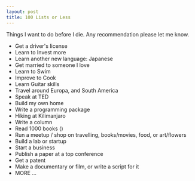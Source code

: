 ```yaml
---
layout: post
title: 100 Lists or Less  
---
```

Things I want to do before I die. Any recommendation please let me know.  

* Get a driver's license   
* Learn to Invest more 
* Learn another new language: Japanese     
* Get married to someone I love    
* Learn to Swim  
* Improve to Cook  
* Learn Guitar skills    
* Travel around Europa, and South America  
* Speak at TED  
* Build my own home 
* Write a programming package   
* Hiking at Kilimanjaro  
* Write a column  
* Read 1000 books ()  
* Run a meetup / shop on travelling, books/movies, food, or art/flowers 
* Build a lab or startup  
* Start a business  
* Publish a paper at a top conference     
* Get a patent  
* Make a documentary or film, or write a script for it  
* MORE ...  
